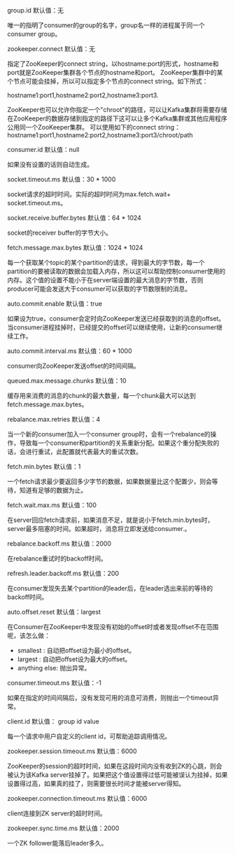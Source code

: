 group.id 默认值：无

唯一的指明了consumer的group的名字，group名一样的进程属于同一个consumer group。

zookeeper.connect 默认值：无 

指定了ZooKeeper的connect string，以hostname:port的形式，hostname和port就是ZooKeeper集群各个节点的hostname和port。 ZooKeeper集群中的某个节点可能会挂掉，所以可以指定多个节点的connect string。如下所式：

hostname1:port1,hostname2:port2,hostname3:port3.

ZooKeeper也可以允许你指定一个"chroot"的路径，可以让Kafka集群将需要存储在ZooKeeper的数据存储到指定的路径下这可以让多个Kafka集群或其他应用程序公用同一个ZooKeeper集群。
可以使用如下的connect string：hostname1:port1,hostname2:port2,hostname3:port3/chroot/path

consumer.id 默认值：null

如果没有设置的话则自动生成。

socket.timeout.ms 默认值：30 * 1000

socket请求的超时时间。实际的超时时间为max.fetch.wait+ socket.timeout.ms。

socket.receive.buffer.bytes 默认值：64 * 1024

socket的receiver buffer的字节大小。 

fetch.message.max.bytes 默认值：1024 * 1024

每一个获取某个topic的某个partition的请求，得到最大的字节数，每一个partition的要被读取的数据会加载入内存，所以这可以帮助控制consumer使用的内存。这个值的设置不能小于在server端设置的最大消息的字节数，否则producer可能会发送大于consumer可以获取的字节数限制的消息。

auto.commit.enable 默认值：true

如果设为true，consumer会定时向ZooKeeper发送已经获取到的消息的offset。当consumer进程挂掉时，已经提交的offset可以继续使用，让新的consumer继续工作。

auto.commit.interval.ms 默认值：60 * 1000

consumer向ZooKeeper发送offset的时间间隔。

queued.max.message.chunks 默认值：10

缓存用来消费的消息的chunk的最大数量，每一个chunk最大可以达到fetch.message.max.bytes。

rebalance.max.retries 默认值：4

当一个新的consumer加入一个consumer group时，会有一个rebalance的操作，导致每一个consumer和partition的关系重新分配。如果这个重分配失败的话，会进行重试，此配置就代表最大的重试次数。

fetch.min.bytes 默认值：1

一个fetch请求最少要返回多少字节的数据，如果数据量比这个配置少，则会等待，知道有足够的数据为止。

fetch.wait.max.ms 默认值：100

在server回应fetch请求前，如果消息不足，就是说小于fetch.min.bytes时，server最多阻塞的时间。如果超时，消息将立即发送给consumer.。

rebalance.backoff.ms 默认值：2000

在rebalance重试时的backoff时间。

refresh.leader.backoff.ms 默认值：200

在consumer发现失去某个partition的leader后，在leader选出来前的等待的backoff时间。

auto.offset.reset 默认值：largest

在Consumer在ZooKeeper中发现没有初始的offset时或者发现offset不在范围呢，该怎么做：

* smallest : 自动把offset设为最小的offset。
* largest : 自动把offset设为最大的offset。
* anything else: 抛出异常。

consumer.timeout.ms 默认值：-1

如果在指定的时间间隔后，没有发现可用的消息可消费，则抛出一个timeout异常。

client.id 默认值： group id value

每一个请求中用户自定义的client id，可帮助追踪调用情况。

zookeeper.session.timeout.ms 默认值：6000

ZooKeeper的session的超时时间，如果在这段时间内没有收到ZK的心跳，则会被认为该Kafka server挂掉了。如果把这个值设置得过低可能被误认为挂掉，如果设置得过高，如果真的挂了，则需要很长时间才能被server得知。

zookeeper.connection.timeout.ms 默认值：6000

client连接到ZK server的超时时间。

zookeeper.sync.time.ms 默认值：2000

一个ZK follower能落后leader多久。
